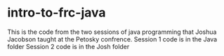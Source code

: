 # intro-to-frc-java
This is the code from the two sessions of java programming that Joshua Jacobson taught at the Petosky confrence. 
Session 1 code is in the Java folder
Session 2 code is in the Josh folder
